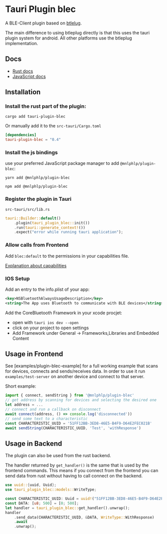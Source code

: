 # Tauri Plugin blec

A BLE-Client plugin based on [btlelug](https://github.com/deviceplug/btleplug).

The main difference to using btleplug directly is that this uses the tauri plugin system for android.
All other platforms use the btleplug implementation.

## Docs
- [Rust docs](https://docs.rs/crate/tauri-plugin-blec/latest)
- [JavaScript docs](https://mnlphlp.github.io/tauri-plugin-blec/)

## Installation
### Install the rust part of the plugin:
```
cargo add tauri-plugin-blec
```
Or manually add it to the `src-tauri/Cargo.toml`
```toml
[dependencies]
tauri-plugin-blec = "0.4"
```

### Install the js bindings
use your preferred JavaScript package manager to add `@mnlphlp/plugin-blec`:
```
yarn add @mnlphlp/plugin-blec
```
```
npm add @mnlphlp/plugin-blec
```

### Register the plugin in Tauri
`src-tauri/src/lib.rs`
```rs
tauri::Builder::default()
    .plugin(tauri_plugin_blec::init())
    .run(tauri::generate_context!())
    .expect("error while running tauri application");
```

### Allow calls from Frontend
Add `blec:default` to the permissions in your capabilities file.

[Explanation about capabilities](https://v2.tauri.app/security/capabilities/)

### IOS Setup
Add an entry to the info.plist of your app:
```xml
<key>NSBluetoothAlwaysUsageDescription</key>
<string>The App uses Bluetooth to communicate with BLE devices</string>
```

Add the CoreBluetooth Framework in your xcode procjet:
- open with `tauri ios dev --open`
- click on your project to open settings
- Add Framework under General -> Frameworks,Libraries and Embedded Content


## Usage in Frontend
See [examples/plugin-blec-example] for a full working example that scans for devices, connects and sends/receives data.
In order to use it run `examples/test-server` on another device and connect to that server.

Short example:
```ts
import { connect, sendString } from '@mnlphlp/plugin-blec'
// get address by scanning for devices and selecting the desired one
let address = ...
// connect and run a callback on disconnect
await connect(address, () => console.log('disconnected'))
// send some text to a characteristic
const CHARACTERISTIC_UUID = '51FF12BB-3ED8-46E5-B4F9-D64E2FEC021B'
await sendString(CHARACTERISTIC_UUID, 'Test', 'withResponse')
```

## Usage in Backend
The plugin can also be used from the rust backend.

The handler returned by `get_handler()` is the same that is used by the frontend commands.
This means if you connect from the frontend you can send data from rust without having to call connect on the backend.

```rs
use uuid::{uuid, Uuid};
use tauri_plugin_blec::models::WriteType;

const CHARACTERISTIC_UUID: Uuid = uuid!("51FF12BB-3ED8-46E5-B4F9-D64E2FEC021B");
const DATA: [u8; 500] = [0; 500];
let handler = tauri_plugin_blec::get_handler().unwrap();
handler
    .send_data(CHARACTERISTIC_UUID, &DATA, WriteType::WithResponse)
    .await
    .unwrap();
```
